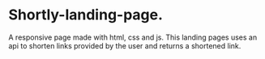 # Shortly-landing-page.
A responsive page made with html, css and js. This landing pages uses an api to shorten links provided by the user and returns a shortened link.
